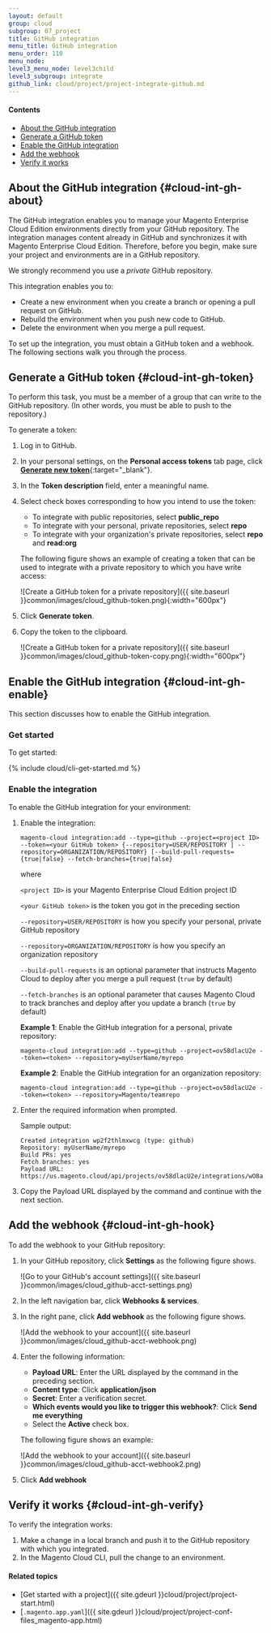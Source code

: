 ```yaml
---
layout: default
group: cloud
subgroup: 07_project
title: GitHub integration
menu_title: GitHub integration
menu_order: 110
menu_node: 
level3_menu_node: level3child
level3_subgroup: integrate
github_link: cloud/project/project-integrate-github.md
---
```


<!-- https://docs.platform.sh/user_guide/using/integrations/github.html -->

#### Contents
*	[About the GitHub integration](#cloud-int-gh-about) 
*	[Generate a GitHub token](#cloud-int-gh-token)
*	[Enable the GitHub integration](#cloud-int-gh-enable)
*	[Add the webhook](#cloud-int-gh-hook)
*	[Verify it works](#cloud-int-gh-verify)

## About the GitHub integration {#cloud-int-gh-about}
The GitHub integration enables you to manage your Magento Enterprise Cloud Edition environments directly from your GitHub repository. The integration manages content already in GitHub and synchronizes it with Magento Enterprise Cloud Edition. Therefore, before you begin, make sure your project and environments are in a GitHub repository.

We strongly recommend you use a *private* GitHub repository.

This integration enables you to:

*	Create a new environment when you create a branch or opening a pull request on GitHub.
*	Rebuild the environment when you push new code to GitHub.
*	Delete the environment when you merge a pull request.

To set up the integration, you must obtain a GitHub token and a webhook. The following sections walk you through the process.

## Generate a GitHub token {#cloud-int-gh-token}
To perform this task, you must be a member of a group that can write to the GitHub repository. (In other words, you must be able to push to the repository.)

To generate a token:

1.	Log in to GitHub.
2.	In your personal settings, on the **Personal access tokens** tab page, click [**Generate new token**](https://github.com/settings/tokens/new){:target="_blank"}.
4.	In the **Token description** field, enter a meaningful name.
5.	Select check boxes corresponding to how you intend to use the token:

	*	To integrate with public repositories, select **public_repo**
	*	To integrate with your personal, private repositories, select **repo**
	*	To integrate with your organization's private repositories, select **repo** and **read:org**

	The following figure shows an example of creating a token that can be used to integrate with a private repository to which you have write access:

	![Create a GitHub token for a private repository]({{ site.baseurl }}common/images/cloud_github-token.png){:width="600px"}
6.	Click **Generate token**.
7.	Copy the token to the clipboard.

	![Create a GitHub token for a private repository]({{ site.baseurl }}common/images/cloud_github-token-copy.png){:width="600px"}

## Enable the GitHub integration {#cloud-int-gh-enable}
This section discusses how to enable the GitHub integration.

### Get started
To get started:

{% include cloud/cli-get-started.md %}

### Enable the integration
To enable the GitHub integration for your environment:

1.	Enable the integration:

		magento-cloud integration:add --type=github --project=<project ID> --token=<your GitHub token> {--repository=USER/REPOSITORY | --repository=ORGANIZATION/REPOSITORY} [--build-pull-requests={true|false} --fetch-branches={true|false}

	where

	`<project ID>` is your Magento Enterprise Cloud Edition project ID

	`<your GitHub token>` is the token you got in the preceding section

	`--repository=USER/REPOSITORY` is how you specify your personal, private GitHub repository

	`--repository=ORGANIZATION/REPOSITORY` is how you specify an organization repository

	`--build-pull-requests` is an optional parameter that instructs Magento Cloud to deploy after you merge a pull request (`true` by default)

	`--fetch-branches` is an optional parameter that causes Magento Cloud to track branches and deploy after you update a branch (`true` by default)

	**Example 1**: Enable the GitHub integration for a personal, private repository:

		magento-cloud integration:add --type=github --project=ov58dlacU2e --token=<token> --repository=myUserName/myrepo

	**Example 2**: Enable the GitHub integration for an organization repository:

		magento-cloud integration:add --type=github --project=ov58dlacU2e --token=<token> --repository=Magento/teamrepo
6.	Enter the required information when prompted.

	Sample output:

		Created integration wp2f2thlmxwcg (type: github)
		Repository: myUserName/myrepo
		Build PRs: yes
		Fetch branches: yes
		Payload URL: https://us.magento.cloud/api/projects/ov58dlacU2e/integrations/wO8a0eoamxwcg/hook

5.	Copy the Payload URL displayed by the command and continue with the next section.

## Add the webhook {#cloud-int-gh-hook}
To add the webhook to your GitHub repository:

1.	In your GitHub repository, click **Settings** as the following figure shows.

	![Go to your GitHub's account settings]({{ site.baseurl }}common/images/cloud_github-acct-settings.png)
2.	In the left navigation bar, click **Webhooks & services**.
3.	In the right pane, click **Add webhook** as the following figure shows.

	![Add the webhook to your account]({{ site.baseurl }}common/images/cloud_github-acct-webhook.png)
4.	Enter the following information:

	*	**Payload URL**: Enter the URL displayed by the command in the preceding section.
	*	**Content type**: Click **application/json**
	*	**Secret**: Enter a verification secret.
	*	**Which events would you like to trigger this webhook?**: Click **Send me everything**
	*	Select the **Active** check box.

	The following figure shows an example:

	![Add the webhook to your account]({{ site.baseurl }}common/images/cloud_github-acct-webhook2.png)
5.	Click **Add webhook**

## Verify it works {#cloud-int-gh-verify}
To verify the integration works:

1.	Make a change in a local branch and push it to the GitHub repository with which you integrated.
2.	In the Magento Cloud CLI, pull the change to an environment.


#### Related topics
*	[Get started with a project]({{ site.gdeurl }}cloud/project/project-start.html)
*	[`.magento.app.yaml`]({{ site.gdeurl }}cloud/project/project-conf-files_magento-app.html)
